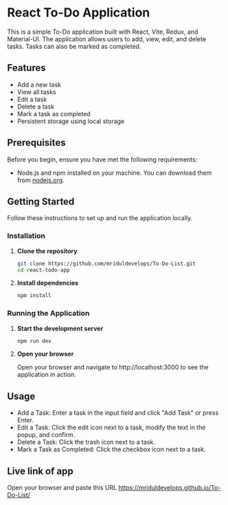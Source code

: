 # React To-Do Application

This is a simple To-Do application built with React, Vite, Redux, and Material-UI. The application allows users to add, view, edit, and delete tasks. Tasks can also be marked as completed.

## Features

- Add a new task
- View all tasks
- Edit a task
- Delete a task
- Mark a task as completed
- Persistent storage using local storage

## Prerequisites

Before you begin, ensure you have met the following requirements:

- Node.js and npm installed on your machine. You can download them from [nodejs.org](https://nodejs.org/).

## Getting Started

Follow these instructions to set up and run the application locally.

### Installation

1. **Clone the repository**

   ```bash
   git clone https://github.com/mriduldevelops/To-Do-List.git
   cd react-todo-app

2. **Install dependencies**

   ```bash
   npm install

### Running the Application

1. **Start the development server**

   ```bash
   npm run dev

2. **Open your browser**

   Open your browser and navigate to http://localhost:3000 to see the application in action.

## Usage

- Add a Task: Enter a task in the input field and click "Add Task" or press Enter.
- Edit a Task: Click the edit icon next to a task, modify the text in the popup, and confirm.
- Delete a Task: Click the trash icon next to a task.
- Mark a Task as Completed: Click the checkbox icon next to a task.

## Live link of app

   Open your browser and paste this URL https://mriduldevelops.github.io/To-Do-List/